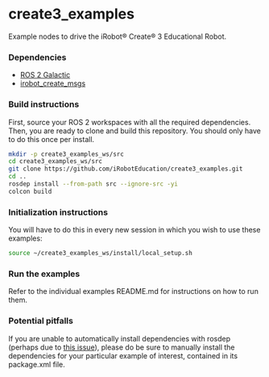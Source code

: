 # create3_examples

Example nodes to drive the iRobot® Create® 3 Educational Robot.

### Dependencies

 - [ROS 2 Galactic](https://docs.ros.org/en/galactic/Installation.html)
 - [irobot_create_msgs](https://github.com/iRobotEducation/irobot_create_msgs)


### Build instructions

First, source your ROS 2 workspaces with all the required dependencies.
Then, you are ready to clone and build this repository.
You should only have to do this once per install.

```sh
mkdir -p create3_examples_ws/src
cd create3_examples_ws/src
git clone https://github.com/iRobotEducation/create3_examples.git
cd ..
rosdep install --from-path src --ignore-src -yi
colcon build
```

### Initialization instructions

You will have to do this in every new session in which you wish to use these examples:

```sh
source ~/create3_examples_ws/install/local_setup.sh
```

### Run the examples

Refer to the individual examples README.md for instructions on how to run them.

### Potential pitfalls

If you are unable to automatically install dependencies with rosdep (perhaps due to [this issue](https://github.com/ros-infrastructure/rosdep/issues/733)), please do be sure to manually install the dependencies for your particular example of interest, contained in its package.xml file.